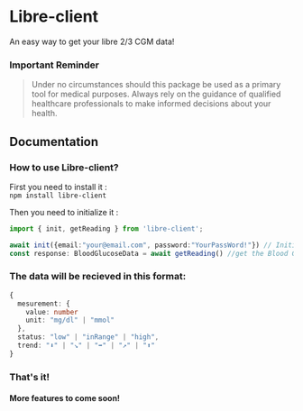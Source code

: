 # Libre-client
An easy way to get your libre 2/3 CGM data!

### Important Reminder
> Under no circumstances should this package be used as a primary tool for medical purposes. Always rely on the guidance of qualified healthcare professionals to make informed decisions about your health.

## Documentation

### How to use Libre-client?
First you need to install it :  
```npm install libre-client```

Then you need to initialize it : 

```ts
import { init, getReading } from 'libre-client';

await init({email:"your@email.com", password:"YourPassWord!"}) // Initialize the package
const response: BloodGlucoseData = await getReading() //get the Blood Glucose reading
```
### The data will be recieved in this format: 
```ts
{
  mesurement: {
    value: number
    unit: "mg/dl" | "mmol"
  },
  status: "low" | "inRange" | "high",
  trend: "⬇️" | "↘️" | "➡️" | "↗️" | "⬆️"
}
```
### That's it!
#### More features to come soon!
